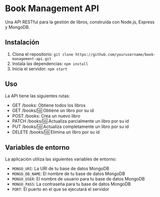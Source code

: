 # Book Management API

Una API RESTful para la gestión de libros, construida con Node.js, Express y MongoDB.

## Instalación

1. Clona el repositorio: `git clone https://github.com/yourusername/book-management-api.git`
2. Instala las dependencias: `npm install`
3. Inicia el servidor: `npm start`

## Uso

La API tiene las siguientes rutas:

- GET /books: Obtiene todos los libros
- GET /books/:id: Obtiene un libro por su id
- POST /books: Crea un nuevo libro
- PATCH /books/:id: Actualiza parcialmente un libro por su id
- PUT /books/:id: Actualiza completamente un libro por su id
- DELETE /books/:id: Elimina un libro por su id

## Variables de entorno

La aplicación utiliza las siguientes variables de entorno:

- `MONGO_URI`: La URI de tu base de datos MongoDB
- `MONGO_DB_NAME`: El nombre de tu base de datos MongoDB
- `MONGO_USER`: El nombre de usuario para tu base de datos MongoDB
- `MONGO_PASS`: La contraseña para tu base de datos MongoDB
- `PORT`: El puerto en el que se ejecutará el servidor
